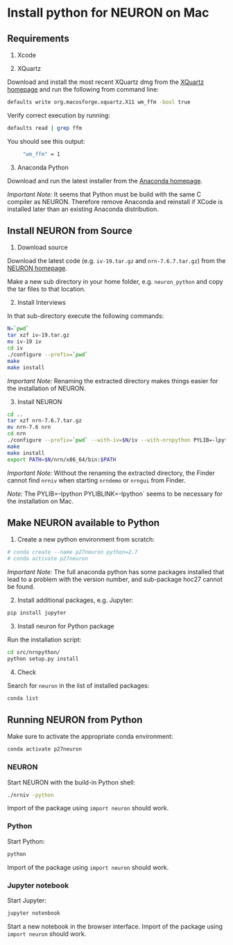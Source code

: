 # Install python for NEURON on Mac

## Requirements

1. Xcode

2. XQuartz

Download and install the most recent XQuartz dmg from the [XQuartz homepage](http://xquartz.org) and
run the following from command line:

```bash
defaults write org.macosforge.xquartz.X11 wm_ffm -bool true
```
Verify correct execution by running:
```bash
defaults read | grep ffm
```
You should see this output:
```bash
     "wm_ffm" = 1
```

3. Anaconda Python

Download and run the latest installer from the [Anaconda homepage](https://www.anaconda.com/distribution/).

_Important Note:_ It seems that Python must be build with the same C compiler as NEURON. Therefore remove Anaconda and reinstall if XCode is installed later than an existing Anaconda distribution.



## Install NEURON  from Source

1. Download source

Download the latest code (e.g. `iv-19.tar.gz` and `nrn-7.6.7.tar.gz`) from the [NEURON homepage](https://www.neuron.yale.edu/neuron/getstd).

Make a new sub directory in your home folder, e.g. `neuron_python` and copy the tar files to that location.

2. Install Interviews

In that sub-directory execute the following commands:

```bash
N=`pwd`
tar xzf iv-19.tar.gz 
mv iv-19 iv
cd iv
./configure --prefix=`pwd`
make
make install
```

_Important Note:_ Renaming the extracted directory makes things easier for the installation of NEURON.

3. Install NEURON

```bash
cd ..
tar xzf nrn-7.6.7.tar.gz 
mv nrn-7.6 nrn
cd nrn
./configure --prefix=`pwd` --with-iv=$N/iv --with-nrnpython PYLIB=-lpython PYLIBLINK=-lpython
make
make install
export PATH=$N/nrn/x86_64/bin:$PATH
```

_Important Note:_ Without the renaming the extracted directory, the Finder cannot find `nrniv` when starting `nrndemo` or `nrngui` from Finder.

_Note:_ The PYLIB=-lpython PYLIBLINK=-lpython` seems to be necessary for the installation on Mac.

## Make NEURON available to Python

1. Create a new python environment from scratch:

```bash
# conda create --name p27neuron python=2.7
# conda activate p27neuron 
```

_Important Note:_ The full anaconda python has some packages installed that lead to a problem
with the version number, and sub-package hoc27 cannot be found.

2. Install additional packages, e.g. Jupyter:

```bash
pip install jupyter
```

3. Install neuron for Python package

Run the installation script:

```bash
cd src/nrnpython/
python setup.py install
```

4. Check

Search for `neuron` in the list of installed packages:
```bash
conda list
```

## Running NEURON from Python

Make sure to activate the appropriate conda environment:
```bash
conda activate p27neuron
```

### NEURON

Start NEURON with the build-in Python shell:

```bash
./nrniv -python
```

Import of the  package using `import neuron` should work.

### Python

Start Python:

```bash
python
```

Import of the package using `import neuron` should work.

### Jupyter notebook

Start Jupyter:

```bash
jupyter notenbook
```

Start a new notebook in the browser interface.
Import of the package using `import neuron` should work.


